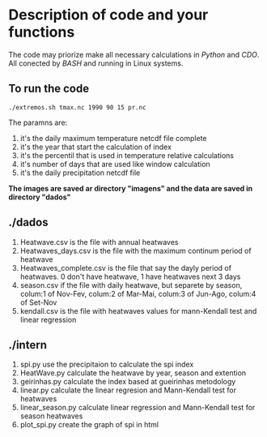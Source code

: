 # Description of code and your functions

The code may priorize make all necessary calculations in *Python* and *CDO*.
All conected by *BASH* and running in Linux systems. 

## To run the code

	./extremos.sh tmax.nc 1990 90 15 pr.nc

The paramns are:

1) it's the daily maximum temperature netcdf file complete
2) it's the year that start the calculation of index
3) it's the percentil that is used in temperature relative calculations
4) it's number of days that are used like window calculation
5) it's the daily precipitation netcdf file 

**The images are saved ar directory "imagens" and the data are saved in directory "dados"**

## ./dados
1. Heatwave.csv is the file with annual heatwaves
2. Heatwaves_days.csv is the file with the maximum continum period of heatwave 
3. Heatwaves_complete.csv is the file that say the dayly period of heatwaves. 0 don't have heatwave, 1 have heatwaves next 3 days
4. season.csv if the file with daily heatwave, but separete by season, colum:1 of Nov-Fev, colum:2 of Mar-Mai, colum:3 of Jun-Ago, colum:4 of Set-Nov
5. kendall.csv is the file with heatwaves values for  mann-Kendall test and linear regression


## ./intern
1. spi.py use the precipitaion to calculate the spi index
2. HeatWave.py calculate the heatwave by year, season and extention
3. geirinhas.py calculate the index based at gueirinhas metodology
4. linear.py calculate the linear regresion and Mann-Kendall test for heatwaves
5. linear_season.py calculate linear regression and Mann-Kendall test  for season heatwaves
6. plot_spi.py create the graph of spi in html 


